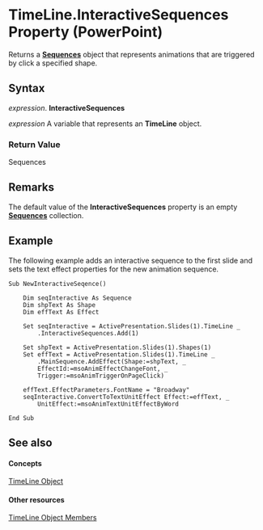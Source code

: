 
# TimeLine.InteractiveSequences Property (PowerPoint)

Returns a  **[Sequences](7650703c-9072-6867-6367-4496b067aa8e.md)** object that represents animations that are triggered by click a specified shape.


## Syntax

 _expression_. **InteractiveSequences**

 _expression_ A variable that represents an **TimeLine** object.


### Return Value

Sequences


## Remarks

The default value of the  **InteractiveSequences** property is an empty **[Sequences](7650703c-9072-6867-6367-4496b067aa8e.md)** collection.


## Example

The following example adds an interactive sequence to the first slide and sets the text effect properties for the new animation sequence.


```
Sub NewInteractiveSeqence()

    Dim seqInteractive As Sequence
    Dim shpText As Shape
    Dim effText As Effect

    Set seqInteractive = ActivePresentation.Slides(1).TimeLine _
        .InteractiveSequences.Add(1)

    Set shpText = ActivePresentation.Slides(1).Shapes(1)
    Set effText = ActivePresentation.Slides(1).TimeLine _
        .MainSequence.AddEffect(Shape:=shpText, _
        EffectId:=msoAnimEffectChangeFont, _
        Trigger:=msoAnimTriggerOnPageClick)

    effText.EffectParameters.FontName = "Broadway"
    seqInteractive.ConvertToTextUnitEffect Effect:=effText, _
        UnitEffect:=msoAnimTextUnitEffectByWord

End Sub
```


## See also


#### Concepts


[TimeLine Object](0b5a8863-8329-48d0-cb0b-3b34e87acb76.md)
#### Other resources


[TimeLine Object Members](0fb33e2d-f09d-7fbe-1a90-6bad935d31f5.md)
